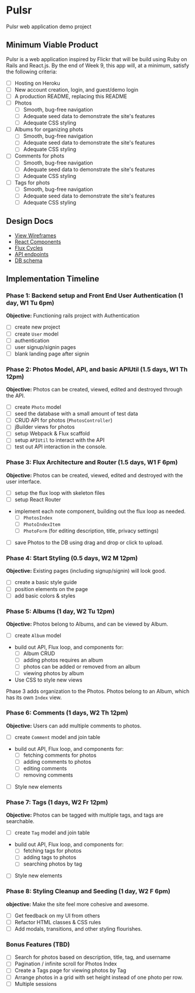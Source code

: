 # Pulsr
Pulsr web application demo project

## Minimum Viable Product

Pulsr is a web application inspired by Flickr that will be build using Ruby on Rails and React.js.  By the end of Week 9, this app will, at a minimum, satisfy the following criteria:

- [ ] Hosting on Heroku
- [ ] New account creation, login, and guest/demo login
- [ ] A production README, replacing this README
- [ ] Photos
  - [ ] Smooth, bug-free navigation
  - [ ] Adequate seed data to demonstrate the site's features
  - [ ] Adequate CSS styling
- [ ] Albums for organizing phots
  - [ ] Smooth, bug-free navigation
  - [ ] Adequate seed data to demonstrate the site's features
  - [ ] Adequate CSS styling
- [ ] Comments for phots
  - [ ] Smooth, bug-free navigation
  - [ ] Adequate seed data to demonstrate the site's features
  - [ ] Adequate CSS styling
- [ ] Tags for phots
  - [ ] Smooth, bug-free navigation
  - [ ] Adequate seed data to demonstrate the site's features
  - [ ] Adequate CSS styling

## Design Docs
* [View Wireframes][views]
* [React Components][components]
* [Flux Cycles][flux-cycles]
* [API endpoints][api-endpoints]
* [DB schema][schema]

[views]: docs/views.md
[components]: docs/components.md
[flux-cycles]: docs/flux-cycles.md
[api-endpoints]: docs/api-endpoints.md
[schema]: docs/schema.md

## Implementation Timeline

### Phase 1: Backend setup and Front End User Authentication (1 day, W1 Tu 6pm)

**Objective:** Functioning rails project with Authentication

- [ ] create new project
- [ ] create `User` model
- [ ] authentication
- [ ] user signup/signin pages
- [ ] blank landing page after signin

### Phase 2: Photos Model, API, and basic APIUtil (1.5 days, W1 Th 12pm)

**Objective:** Photos can be created, viewed, edited and destroyed through
the API.

- [ ] create `Photo` model
- [ ] seed the database with a small amount of test data
- [ ] CRUD API for photos (`PhotosController`)
- [ ] jBuilder views for photos
- [ ] setup Webpack & Flux scaffold
- [ ] setup `APIUtil` to interact with the API
- [ ] test out API interaction in the console.

### Phase 3: Flux Architecture and Router (1.5 days, W1 F 6pm)

**Objective:** Photos can be created, viewed, edited and destroyed with the
user interface.

- [ ] setup the flux loop with skeleton files
- [ ] setup React Router
- implement each note component, building out the flux loop as needed.
  - [ ] `PhotosIndex`
  - [ ] `PhotoIndexItem`
  - [ ] `PhotoForm` (for editing description, title, privacy settings)
- [ ] save Photos to the DB using drag and drop or click to upload.

### Phase 4: Start Styling (0.5 days, W2 M 12pm)

**Objective:** Existing pages (including signup/signin) will look good.

- [ ] create a basic style guide
- [ ] position elements on the page
- [ ] add basic colors & styles

### Phase 5: Albums (1 day, W2 Tu 12pm)

**Objective:** Photos belong to Albums, and can be viewed by Album.

- [ ] create `Album` model
- build out API, Flux loop, and components for:
  - [ ] Album CRUD
  - [ ] adding photos requires an album
  - [ ] photos can be added or removed from an album
  - [ ] viewing photos by album
- Use CSS to style new views

Phase 3 adds organization to the Photos. Photos belong to an Album,
which has its own `Index` view.

### Phase 6: Comments (1 days, W2 Th 12pm)

**Objective:** Users can add multiple comments to photos.

- [ ] create `Comment` model and join table
- build out API, Flux loop, and components for:
  - [ ] fetching comments for photos
  - [ ] adding comments to photos
  - [ ] editing comments
  - [ ] removing comments
- [ ] Style new elements

### Phase 7: Tags (1 days, W2 Fr 12pm)

**Objective:** Photos can be tagged with multiple tags, and tags are searchable.

- [ ] create `Tag` model and join table
- build out API, Flux loop, and components for:
  - [ ] fetching tags for photos
  - [ ] adding tags to photos
  - [ ] searching photos by tag
- [ ] Style new elements


### Phase 8: Styling Cleanup and Seeding (1 day, W2 F 6pm)

**objective:** Make the site feel more cohesive and awesome.

- [ ] Get feedback on my UI from others
- [ ] Refactor HTML classes & CSS rules
- [ ] Add modals, transitions, and other styling flourishes.

### Bonus Features (TBD)
- [ ] Search for photos based on description, title, tag, and username
- [ ] Pagination / infinite scroll for Photos Index
- [ ] Create a Tags page for viewing photos by Tag
- [ ] Arrange photos in a grid with set height instead of one photo per row.
- [ ] Multiple sessions

[phase-one]: docs/phases/phase1.md
[phase-two]: docs/phases/phase2.md
[phase-three]: docs/phases/phase3.md
[phase-four]: docs/phases/phase4.md
[phase-five]: docs/phases/phase5.md
